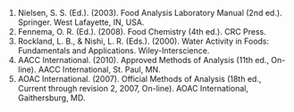 1.	Nielsen, S. S. (Ed.). (2003). Food Analysis Laboratory Manual (2nd ed.). Springer. West Lafayette, IN, USA.<br>
2.	Fennema, O. R. (Ed.). (2008). Food Chemistry (4th ed.). CRC Press.<br>
3.	Rockland, L. B., & Nishi, L. R. (Eds.). (2000). Water Activity in Foods: Fundamentals and Applications. Wiley-Interscience.<br>
4.	AACC International. (2010). Approved Methods of Analysis (11th ed., On-line). AACC International, St. Paul, MN.<br>
5.	AOAC International. (2007). Official Methods of Analysis (18th ed., Current through revision 2, 2007, On-line). AOAC International, Gaithersburg, MD.
